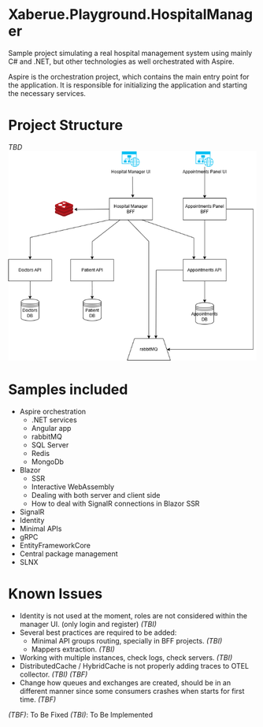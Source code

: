 # Xaberue.Playground.HospitalManager

Sample project simulating a real hospital management system using mainly C# and .NET, but other technologies as well orchestrated with Aspire.

Aspire is the orchestration project, which contains the main entry point for the application. It is responsible for initializing the application and starting the necessary services.


# Project Structure
_TBD_
![Alt text here](.resources/hospital_manager_diagram.png)

# Samples included
- Aspire orchestration
  - .NET services
  - Angular app
  - rabbitMQ
  - SQL Server
  - Redis
  - MongoDb
- Blazor
  - SSR
  - Interactive WebAssembly
  - Dealing with both server and client side
  - How to deal with SignalR connections in Blazor SSR 
- SignalR
- Identity
- Minimal APIs
- gRPC
- EntityFrameworkCore
- Central package management
- SLNX


# Known Issues

- Identity is not used at the moment, roles are not considered within the manager UI. (only login and register) _(TBI)_
- Several best practices are required to be added:
  - Minimal API groups routing, specially in BFF projects. _(TBI)_
  - Mappers extraction. _(TBI)_
- Working with multiple instances, check logs, check servers. _(TBI)_
- DistributedCache / HybridCache is not properly adding traces to OTEL collector. _(TBI)_ _(TBF)_
- Change how queues and exchanges are created, should be in an different manner since some consumers crashes when starts for first time. _(TBF)_

_(TBF)_: To Be Fixed
_(TBI)_: To Be Implemented 